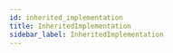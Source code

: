 ```yaml
---
id: inherited_implementation
title: InheritedImplementation
sidebar_label: InheritedImplementation
---
```

